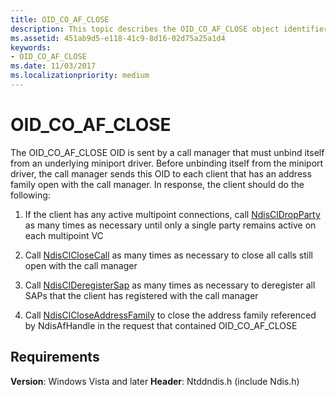 ```yaml
---
title: OID_CO_AF_CLOSE
description: This topic describes the OID_CO_AF_CLOSE object identifier (OID).
ms.assetid: 451ab9d5-e118-41c9-8d16-02d75a25a1d4
keywords:
- OID_CO_AF_CLOSE
ms.date: 11/03/2017
ms.localizationpriority: medium
---
```


# OID_CO_AF_CLOSE

The OID_CO_AF_CLOSE OID is sent by a call manager that must unbind itself from an underlying miniport driver. Before unbinding itself from the miniport driver, the call manager sends this OID to each client that has an address family open with the call manager. In response, the client should do the following:

1. If the client has any active multipoint connections, call [NdisClDropParty](https://docs.microsoft.com/windows-hardware/drivers/ddi/ndis/nf-ndis-ndiscldropparty) as many times as necessary until only a single party remains active on each multipoint VC

2. Call [NdisClCloseCall](https://docs.microsoft.com/windows-hardware/drivers/ddi/ndis/nf-ndis-ndisclclosecall) as many times as necessary to close all calls still open with the call manager

3. Call [NdisClDeregisterSap](https://docs.microsoft.com/windows-hardware/drivers/ddi/ndis/nf-ndis-ndisclderegistersap) as many times as necessary to deregister all SAPs that the client has registered with the call manager

4. Call [NdisClCloseAddressFamily](https://docs.microsoft.com/windows-hardware/drivers/ddi/ndis/nf-ndis-ndisclcloseaddressfamily) to close the address family referenced by NdisAfHandle in the request that contained OID_CO_AF_CLOSE

## Requirements

**Version**: Windows Vista and later
**Header**: Ntddndis.h (include Ndis.h)

